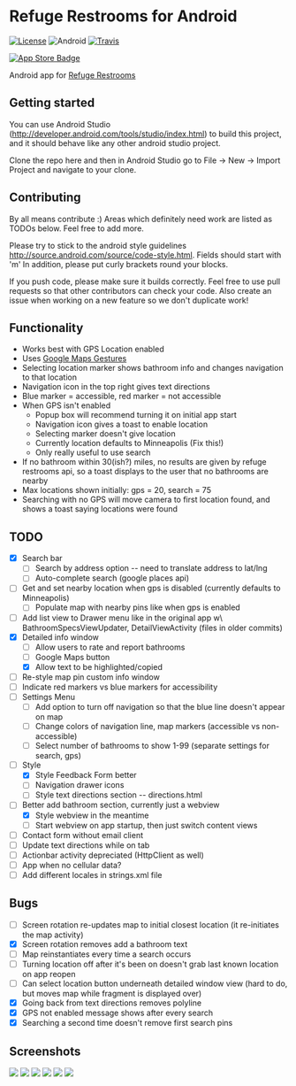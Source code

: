 # Refuge Restrooms for Android
[![License](https://img.shields.io/badge/license-AGPL-lightgrey.svg)](https://raw.githubusercontent.com/RefugeRestrooms/refugerestrooms-ios/master/LICENSE)
![Android](https://img.shields.io/badge/platform-android-lightgrey.svg)
[![Travis](https://travis-ci.org/RefugeRestrooms/refugerestrooms-android.svg?branch=master)](https://travis-ci.org/RefugeRestrooms/refugerestrooms-android)

[![App Store Badge](https://raw.githubusercontent.com/RefugeRestrooms/refugerestrooms/e1b38c4018a25484d2a47befd6800ebf8b97b5bf/app/assets/images/play-store.png)](https://play.google.com/store/apps/details?id=org.refugerestrooms)

Android app for [Refuge Restrooms](http://www.refugerestrooms.org/)

## Getting started
You can use Android Studio (http://developer.android.com/tools/studio/index.html) to build this project, and it should behave like any other android studio project.

Clone the repo here and then in Android Studio go to File -> New -> Import Project and navigate to your clone.

## Contributing
By all means contribute :) Areas which definitely need work are listed as TODOs below. Feel free to add more.

Please try to stick to the android style guidelines http://source.android.com/source/code-style.html. Fields should start with 'm'
In addition, please put curly brackets round your blocks.

If you push code, please make sure it builds correctly. Feel free to use pull requests so that other contributors can check your code. Also create an issue when working on a new feature so we don't duplicate work!

## Functionality
- Works best with GPS Location enabled
- Uses [Google Maps Gestures](https://support.google.com/gmm/answer/3139292?hl=en)
- Selecting location marker shows bathroom info and changes navigation to that location
- Navigation icon in the top right gives text directions
- Blue marker = accessible, red marker = not accessible
- When GPS isn't enabled
  - Popup box will recommend turning it on initial app start
  - Navigation icon gives a toast to enable location
  - Selecting marker doesn't give location
  - Currently location defaults to Minneapolis (Fix this!)
  - Only really useful to use search
- If no bathroom within 30(ish?) miles, no results are given by refuge restrooms api, so a toast displays to the user that no bathrooms are nearby
- Max locations shown initially: gps = 20, search = 75
- Searching with no GPS will move camera to first location found, and shows a toast saying locations were found

## TODO
- [x] Search bar
  - [ ] Search by address option -- need to translate address to lat/lng
  - [ ] Auto-complete search (google places api)
- [ ] Get and set nearby location when gps is disabled (currently defaults to Minneapolis)
	- [ ] Populate map with nearby pins like when gps is enabled
- [ ] Add list view to Drawer menu like in the original app w\ BathroomSpecsViewUpdater, DetailViewActivity (files in older commits)
- [x] Detailed info window
  - [ ] Allow users to rate and report bathrooms
  - [ ] Google Maps button
  - [X] Allow text to be highlighted/copied
- [ ] Re-style map pin custom info window
- [ ] Indicate red markers vs blue markers for accessibility
- [ ] Settings Menu
  - [ ] Add option to turn off navigation so that the blue line doesn't appear on map
  - [ ] Change colors of navigation line, map markers (accessible vs non-accessible)
  - [ ] Select number of bathrooms to show 1-99 (separate settings for search, gps)
- [ ] Style
  - [x] Style Feedback Form better
  - [ ] Navigation drawer icons
  - [ ] Style text directions section -- directions.html
- [ ] Better add bathroom section, currently just a webview
  - [x] Style webview in the meantime
  - [ ] Start webview on app startup, then just switch content views
- [ ] Contact form without email client
- [ ] Update text directions while on tab
- [ ] Actionbar activity depreciated (HttpClient as well)
- [ ] App when no cellular data?
- [ ] Add different locales in strings.xml file

## Bugs
- [ ] Screen rotation re-updates map to initial closest location (it re-initiates the map activity)
- [X] Screen rotation removes add a bathroom text
- [ ] Map reinstantiates every time a search occurs
- [ ] Turning location off after it's been on doesn't grab last known location on app reopen
- [ ] Can select location button underneath detailed window view (hard to do, but moves map while fragment is displayed over)
- [x] Going back from text directions removes polyline
- [x] GPS not enabled message shows after every search
- [x] Searching a second time doesn't remove first search pins

## Screenshots
![](/app/src/main/res/drawable-hdpi/Screenshots/screen1.png?raw=true)
![](/app/src/main/res/drawable-hdpi/Screenshots/screen2.png?raw=true)
![](/app/src/main/res/drawable-hdpi/Screenshots/screen3.png?raw=true)
![](/app/src/main/res/drawable-hdpi/Screenshots/screen4.png?raw=true)
![](/app/src/main/res/drawable-hdpi/Screenshots/screen5.png?raw=true)
![](/app/src/main/res/drawable-hdpi/Screenshots/screen6.png?raw=true)
